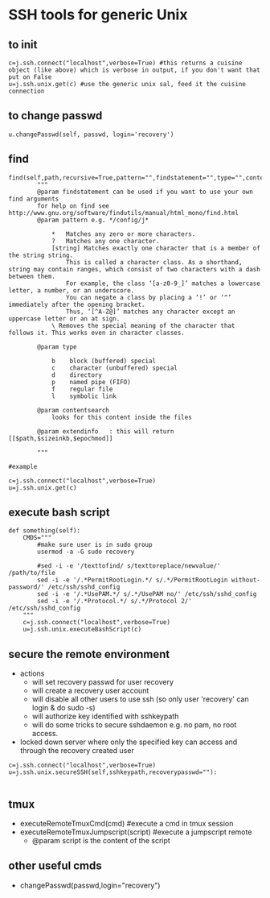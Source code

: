 
SSH tools for generic Unix
==========================

to init
-------

```
c=j.ssh.connect("localhost",verbose=True) #this returns a cuisine object (like above) which is verbose in output, if you don't want that put on False
u=j.ssh.unix.get(c) #use the generic unix sal, feed it the cuisine connection

```

to change passwd
----------------
```
u.changePasswd(self, passwd, login='recovery')
```
find
----

```
find(self,path,recursive=True,pattern="",findstatement="",type="",contentsearch="",extendinfo=False):
        """
        @param findstatement can be used if you want to use your own find arguments
        for help on find see http://www.gnu.org/software/findutils/manual/html_mono/find.html
        @param pattern e.g. */config/j* 

            *   Matches any zero or more characters.
            ?   Matches any one character.
            [string] Matches exactly one character that is a member of the string string. 
                This is called a character class. As a shorthand, string may contain ranges, which consist of two characters with a dash between them. 
                For example, the class ‘[a-z0-9_]’ matches a lowercase letter, a number, or an underscore. 
                You can negate a class by placing a ‘!’ or ‘^’ immediately after the opening bracket. 
                Thus, ‘[^A-Z@]’ matches any character except an uppercase letter or an at sign.
            \ Removes the special meaning of the character that follows it. This works even in character classes. 

        @param type

            b    block (buffered) special
            c    character (unbuffered) special
            d    directory
            p    named pipe (FIFO)
            f    regular file
            l    symbolic link

        @param contentsearch
            looks for this content inside the files

        @param extendinfo   : this will return [[$path,$sizeinkb,$epochmod]]

        """

#example

c=j.ssh.connect("localhost",verbose=True)
u=j.ssh.unix.get(c)

```
execute bash script
-------------------
```
def something(self):
    CMDS="""
        #make sure user is in sudo group
        usermod -a -G sudo recovery

        #sed -i -e '/texttofind/ s/texttoreplace/newvalue/' /path/to/file
        sed -i -e '/.*PermitRootLogin.*/ s/.*/PermitRootLogin without-password/' /etc/ssh/sshd_config
        sed -i -e '/.*UsePAM.*/ s/.*/UsePAM no/' /etc/ssh/sshd_config
        sed -i -e '/.*Protocol.*/ s/.*/Protocol 2/' /etc/ssh/sshd_config
    """
    c=j.ssh.connect("localhost",verbose=True)
    u=j.ssh.unix.executeBashScript(c)

```

secure the remote environment
-----------------------------

* actions
    * will set recovery passwd for user recovery
    * will create a recovery user account
    * will disable all other users to use ssh (so only user 'recovery' can login & do sudo -s)
    * will authorize key identified with sshkeypath
    * will do some tricks to secure sshdaemon e.g. no pam, no root access.
* locked down server where only the specified key can access and through the recovery created user


```
c=j.ssh.connect("localhost",verbose=True)
u=j.ssh.unix.secureSSH(self,sshkeypath,recoverypasswd=""):
    
```

tmux
----
* executeRemoteTmuxCmd(cmd) #execute a cmd in tmux session
* executeRemoteTmuxJumpscript(script) #execute a jumpscript remote 
    * @param script is the content of the script

other useful cmds
-----------------

* changePasswd(passwd,login="recovery")
